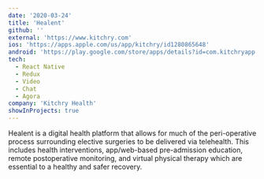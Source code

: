 ```yaml
---
date: '2020-03-24'
title: 'Healent'
github: ''
external: 'https://www.kitchry.com'
ios: 'https://apps.apple.com/us/app/kitchry/id1280865648'
android: 'https://play.google.com/store/apps/details?id=com.kitchryapp'
tech:
  - React Native
  - Redux
  - Video
  - Chat
  - Agora
company: 'Kitchry Health'
showInProjects: true
---
```


Healent is a digital health platform that allows for much of the peri-operative process surrounding elective surgeries to be delivered via telehealth. This includes health interventions, app/web-based pre-admission education, remote postoperative monitoring, and virtual physical therapy which are essential to a healthy and safer recovery.